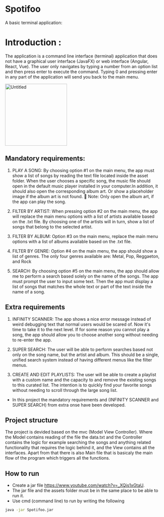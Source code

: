 # Spotifoo
A basic terminal application:
# Introduction : 
The application is a command line interface (terminal) application that does not have a graphical user interface (JavaFX) or web interface (Angular, React, Vue).
The user only navigates by typing a number from an option list and then press enter to execute the command.
Typing 0 and pressing enter in any part of the application will send you back to the main menu.

<img width="202" alt="Untitled" src="https://user-images.githubusercontent.com/58553805/181650729-56c3ea48-7f55-4724-b565-907ac39b2d83.png">


## Mandatory requirements:
1. PLAY A SONG: 
By choosing option #1 on the main menu, the app must show a list of songs by reading the text file located inside the asset folder.
When the user chooses a specific song, the music file should open in the default music player installed in your computer.In addition, it should also open the corresponding album art. Or show a placeholder image if the album art is not found.
📝 Note: Only open the album art, if the app can play the song.

2. FILTER BY ARTIST: 
When pressing option #2 on the main menu, the app will replace the main menu options with a list of artists available based on the .txt file. By choosing one of the artists will in turn, show a list of songs that belong to the selected artist.

3. FILTER BY ALBUM: 
Option #3 on the main menu, replace the main menu options with a list of albums available based on the .txt file. 

4. FILTER BY GENRE: 
Option #4 on the main menu, the app should show a list of genres. The only four genres available are: Metal, Pop, Reggaeton, and Rock

5. SEARCH: 
By choosing option #5 on the main menu, the app should allow me to perform a search based solely on the name of the songs. 
The app must prompt the user to input some text. Then the app must display a list of songs that matches the whole text or part of the text inside the name of a song.

## Extra requirements
1. INFINITY SCANNER: 
The app shows a nice error message instead of weird debugging text that normal users would be scared of. Now it's time to take it to the next level.
If for some reason you cannot play a song, the app should allow you to choose another song without needing to re-enter the app.

2. SUPER SEARCH: 
The user will be able to perform searches based not only on the song name, but the artist and album.
This should be a single, unified search system instead of having different menus like the filter menus.

3. CREATE AND EDIT PLAYLISTS: 
The user will be able to create a playlist with a custom name and the capacity to and remove the existing songs to this curated list.
The intention is to quickly find your favorite songs without needing to scroll through the large song list.


* In this project the mandatory requirements and (INFINITY SCANNER and SUPER SEARCH) from extra onse have been developed.

## Project structure
The project is devided based on the mvc (Model View Controller). Where the Model contains reading of the file the data.txt and the Controller contains the logic for
example searching the songs and anything related functionality that requires the logic behind it, and the View
contains all the interfaces. Apart from that there is also Main file that is basicaly the main flow of the program which triggers all the functions.

## How to run
* Create a jar file https://www.youtube.com/watch?v=_XQjs1xGtaU.
* The jar file and the assets folder must be in the same place to be able to run it.
* Use cmd (command line) to run by writing the following 
```bash
java -jar Spotifoo.jar
``` 
